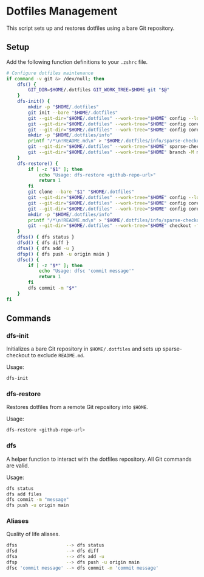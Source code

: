 # Dotfiles Management

This script sets up and restores dotfiles using a bare Git repository.

## Setup

Add the following function definitions to your `.zshrc` file.

```sh
# Configure dotfiles maintenance
if command -v git &> /dev/null; then
    dfs() {
        GIT_DIR=$HOME/.dotfiles GIT_WORK_TREE=$HOME git "$@"
    }
    dfs-init() {
        mkdir -p "$HOME/.dotfiles"
        git init --bare "$HOME/.dotfiles"
        git --git-dir="$HOME/.dotfiles" --work-tree="$HOME" config --local status.showUntrackedFiles no
        git --git-dir="$HOME/.dotfiles" --work-tree="$HOME" config core.sparseCheckout true
        git --git-dir="$HOME/.dotfiles" --work-tree="$HOME" config core.sparseCheckoutCone false
        mkdir -p "$HOME/.dotfiles/info"
        printf "/*\n!README.md\n" > "$HOME/.dotfiles/info/sparse-checkout"
        git --git-dir="$HOME/.dotfiles" --work-tree="$HOME" sparse-checkout reapply
        git --git-dir="$HOME/.dotfiles" --work-tree="$HOME" branch -M main
    }
    dfs-restore() {
        if [ -z "$1" ]; then
            echo "Usage: dfs-restore <github-repo-url>"
            return 1
        fi
        git clone --bare "$1" "$HOME/.dotfiles"
        git --git-dir="$HOME/.dotfiles" --work-tree="$HOME" config --local status.showUntrackedFiles no
        git --git-dir="$HOME/.dotfiles" --work-tree="$HOME" config core.sparseCheckout true
        git --git-dir="$HOME/.dotfiles" --work-tree="$HOME" config core.sparseCheckoutCone false
        mkdir -p "$HOME/.dotfiles/info"
        printf "/*\n!README.md\n" > "$HOME/.dotfiles/info/sparse-checkout"
        git --git-dir="$HOME/.dotfiles" --work-tree="$HOME" checkout -f
    }
    dfss() { dfs status }
    dfsd() { dfs diff }
    dfsa() { dfs add -u }
    dfsp() { dfs push -u origin main }
    dfsc() {
        if [ -z "$*" ]; then
            echo "Usage: dfsc 'commit message'"
            return 1
        fi
        dfs commit -m "$*"
    }
fi
```

## Commands

### dfs-init

Initializes a bare Git repository in `$HOME/.dotfiles` and sets up sparse-checkout to exclude `README.md`.

Usage:

```sh
dfs-init
```

### dfs-restore

Restores dotfiles from a remote Git repository into `$HOME`.

Usage:

```sh
dfs-restore <github-repo-url>
```

### dfs

A helper function to interact with the dotfiles repository. All Git commands are valid.

Usage:

```sh
dfs status
dfs add files
dfs commit -m "message"
dfs push -u origin main
```

### Aliases

Quality of life aliases.

```sh
dfss                  --> dfs status
dfsd                  --> dfs diff
dfsa                  --> dfs add -u
dfsp                  --> dfs push -u origin main
dfsc 'commit message' --> dfs commit -m 'commit message'
```
